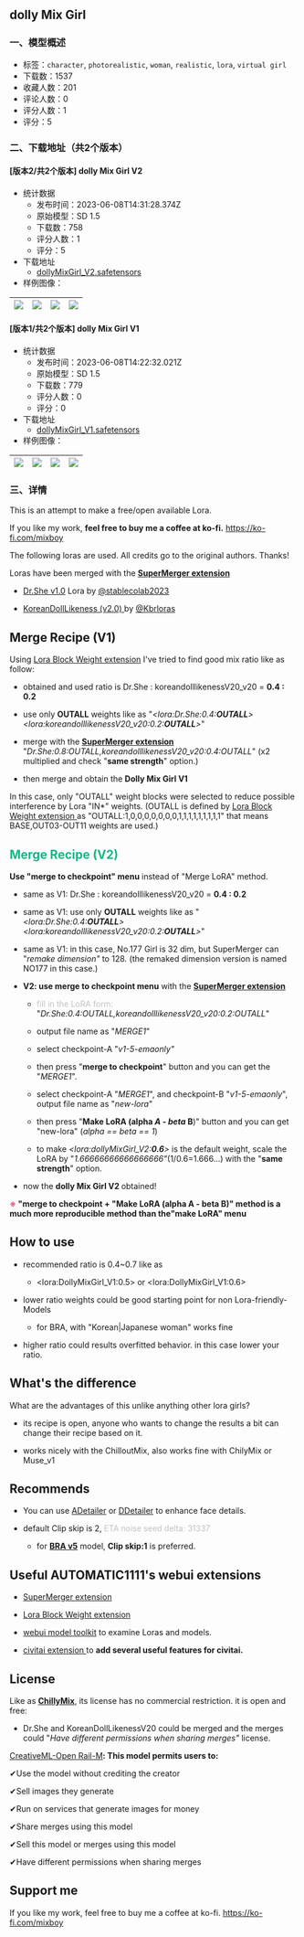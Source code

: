 ## dolly Mix Girl
### 一、模型概述

- 标签：`character`, `photorealistic`, `woman`, `realistic`, `lora`, `virtual girl`
- 下载数：1537
- 收藏人数：201
- 评论人数：0
- 评分人数：1
- 评分：5

### 二、下载地址（共2个版本）

#### [版本2/共2个版本] dolly Mix Girl V2

- 统计数据
  - 发布时间：2023-06-08T14:31:28.374Z
  - 原始模型：SD 1.5
  - 下载数：758
  - 评分人数：1
  - 评分：5
- 下载地址
  - [dollyMixGirl_V2.safetensors](https://civitai.com/api/download/models/91773)
- 样例图像：

| <img src="https://image.civitai.com/xG1nkqKTMzGDvpLrqFT7WA/a2dba47a-760e-4791-b71d-6bb631d28dda/width=450/1073617.jpeg" /> | <img src="https://image.civitai.com/xG1nkqKTMzGDvpLrqFT7WA/3d586df0-2e1a-495d-9fa7-dbc4ed532a9c/width=450/1073379.jpeg" /> | <img src="https://image.civitai.com/xG1nkqKTMzGDvpLrqFT7WA/d7d08537-9271-4799-aead-2cc7442aaf58/width=450/1073622.jpeg" /> | <img src="https://image.civitai.com/xG1nkqKTMzGDvpLrqFT7WA/464d8956-f2cb-413c-bc87-d9dd224e5df8/width=450/1073380.jpeg" /> |
| ---- | ---- | ---- | ---- |

#### [版本1/共2个版本] dolly Mix Girl V1

- 统计数据
  - 发布时间：2023-06-08T14:22:32.021Z
  - 原始模型：SD 1.5
  - 下载数：779
  - 评分人数：0
  - 评分：0
- 下载地址
  - [dollyMixGirl_V1.safetensors](https://civitai.com/api/download/models/73100)
- 样例图像：

| <img src="https://image.civitai.com/xG1nkqKTMzGDvpLrqFT7WA/6d06d599-915c-47b0-bf15-a3c356869335/width=450/815580.jpeg" /> | <img src="https://image.civitai.com/xG1nkqKTMzGDvpLrqFT7WA/b2c4ef0a-e445-45d0-adec-6ae5952ea871/width=450/815562.jpeg" /> | <img src="https://image.civitai.com/xG1nkqKTMzGDvpLrqFT7WA/ef5890aa-1c2a-4cfe-a708-a6e358a84322/width=450/815569.jpeg" /> | <img src="https://image.civitai.com/xG1nkqKTMzGDvpLrqFT7WA/88eef0b7-3cc9-4561-af18-d676511562a1/width=450/815557.jpeg" /> |
| ---- | ---- | ---- | ---- |


### 三、详情
<p>This is an attempt to make a free/open available Lora.</p><p>If you like my work, <strong>feel free to buy me a coffee at ko-fi.</strong> <a target="_blank" rel="ugc" href="https://ko-fi.com/mixboy">https://ko-fi.com/mixboy</a></p><p></p><p>The following loras are used. All credits go to the original authors. Thanks!</p><p></p><p>Loras have been merged with the <a target="_blank" rel="ugc" href="https://github.com/hako-mikan/sd-webui-supermerger"><strong>SuperMerger extension</strong></a></p><ul><li><p><a target="_blank" rel="ugc" href="https://civitai.com/models/22139">Dr.She v1.0</a> Lora by <a target="_blank" rel="ugc" href="https://civitai.com/user/stablecolab2023">@stablecolab2023</a></p></li><li><p><a target="_blank" rel="ugc" href="https://civitai.com/models/26124/koreandolllikeness-v20">KoreanDollLikeness (v2.0) </a>by <a target="_blank" rel="ugc" href="https://civitai.com/user/Kbrloras">@Kbrloras</a></p></li></ul><p></p><h2 id="heading-221">Merge Recipe (V1)</h2><p>Using <a target="_blank" rel="ugc" href="https://github.com/hako-mikan/sd-webui-lora-block-weight">Lora Block Weight extension</a> I've tried to find good mix ratio like as follow:</p><ul><li><p>obtained and used ratio is Dr.She : koreandolllikenessV20_v20 = <strong>0.4 : 0.2</strong></p></li><li><p>use only <strong>OUTALL</strong> weights like as "<em>&lt;lora:Dr.She:0.4:</em><strong><em>OUTALL</em></strong><em>&gt;&lt;lora:koreandolllikenessV20_v20:0.2:</em><strong><em>OUTALL</em></strong><em>&gt;</em>"</p></li><li><p>merge with the <a target="_blank" rel="ugc" href="https://github.com/hako-mikan/sd-webui-supermerger"><strong>SuperMerger extension </strong></a>"<em>Dr.She:0.8:OUTALL,koreandolllikenessV20_v20:0.4:OUTALL</em>" (x2 multiplied and check "<strong>same strength</strong>" option.)</p></li><li><p>then merge and obtain the <strong>Dolly Mix Girl V1</strong></p></li></ul><p>In this case, only "OUTALL" weight blocks were selected to reduce possible interference by Lora "IN*" weights. (OUTALL is defined by <a target="_blank" rel="ugc" href="https://github.com/hako-mikan/sd-webui-lora-block-weight">Lora Block Weight extension </a>as "OUTALL:1,0,0,0,0,0,0,0,1,1,1,1,1,1,1,1,1" that means BASE,OUT03-OUT11 weights are used.)</p><p></p><h2 id="heading-221"><span style="color:rgb(18, 184, 134)">Merge Recipe (V2)</span></h2><p><strong>Use "merge to checkpoint" menu</strong> instead of "Merge LoRA" method.</p><ul><li><p>same as V1: Dr.She : koreandolllikenessV20_v20 = <strong>0.4 : 0.2</strong></p></li><li><p>same as V1: use only <strong>OUTALL</strong> weights like as "<em>&lt;lora:Dr.She:0.4:</em><strong><em>OUTALL</em></strong><em>&gt;&lt;lora:koreandolllikenessV20_v20:0.2:</em><strong><em>OUTALL</em></strong><em>&gt;</em>"</p></li><li><p>same as V1: in this case, No.177 Girl is 32 dim, but SuperMerger can "<em>remake dimension"</em> to 128<em>. </em>(the remaked dimension version is named NO177 in this case.)</p></li><li><p><strong>V2: use merge to checkpoint menu</strong> with the <a target="_blank" rel="ugc" href="https://github.com/hako-mikan/sd-webui-supermerger"><strong>SuperMerger extension</strong></a></p><ul><li><p><span style="color:rgb(193, 194, 197)">fill in the LoRA form:</span> "<em>Dr.She:0.4:OUTALL,koreandolllikenessV20_v20:0.2:OUTALL</em>"</p></li><li><p>output file name as "<em>MERGE1</em>"</p></li><li><p>select checkpoint-A "<em>v1-5-emaonly"</em></p></li><li><p>then press "<strong>merge to checkpoint</strong>" button and you can get the "<em>MERGE1</em>".</p></li><li><p>select checkpoint-A "<em>MERGE1</em>", and checkpoint-B "<em>v1-5-emaonly</em>", output file name as "<em>new-lora</em>"</p></li><li><p>then press "<strong>Make LoRA (alpha <em>A - beta </em>B</strong>)" button and you can get "new-lora" (<em>alpha == beta == 1</em>)</p></li><li><p>to make <em>&lt;lora:dollyMixGirl_V2:</em><strong><em>0.6</em></strong><em>&gt;</em> is the default weight, scale the LoRA by "<em>1.66666666666666666"</em>(1/0.6=1.666...) with the "<strong>same strength</strong>" option.</p></li></ul></li><li><p>now the <strong>dolly Mix Girl V2 </strong>obtained!</p></li></ul><p></p><p><strong><span style="color:rgb(230, 73, 128)">※ </span>"merge to checkpoint + "Make LoRA (alpha A - beta B)" method is a much more reproducible method than the"make LoRA" menu</strong></p><p></p><h2 id="heading-222">How to use</h2><ul><li><p>recommended ratio is 0.4~0.7 like as</p><ul><li><p>&lt;lora:DollyMixGirl_V1:0.5&gt; or &lt;lora:DollyMixGirl_V1:0.6&gt;</p></li></ul></li><li><p>lower ratio weights could be good starting point for non Lora-friendly-Models</p><ul><li><p>for BRA, with "Korean|Japanese woman" works fine</p></li></ul></li><li><p>higher ratio could results overfitted behavior. in this case lower your ratio.</p></li></ul><p></p><h2 id="heading-223">What's the difference</h2><p>What are the advantages of this unlike anything other lora girls?</p><ul><li><p>its recipe is open, anyone who wants to change the results a bit can change their recipe based on it.</p></li><li><p>works nicely with the ChilloutMix, also works fine with ChilyMix or Muse_v1</p></li></ul><p></p><h2 id="heading-224">Recommends</h2><ul><li><p>You can use <a target="_blank" rel="ugc" href="https://github.com/Bing-su/adetailer">ADetailer</a> or <a target="_blank" rel="ugc" href="https://github.com/dustysys/ddetailer">DDetailer</a> to enhance face details.</p></li><li><p>default Clip skip is 2,<span style="color:rgb(193, 194, 197)"> ETA noise seed delta: 31337</span></p><ul><li><p>for <a target="_blank" rel="ugc" href="https://civitai.com/models/25494?modelVersionId=63786"><strong>BRA v5</strong></a> model, <strong>Clip skip:1</strong> is preferred.</p></li></ul></li></ul><p></p><h2 id="heading-225">Useful AUTOMATIC1111's webui extensions</h2><ul><li><p><a target="_blank" rel="ugc" href="https://github.com/hako-mikan/sd-webui-supermerger">SuperMerger extension</a></p></li><li><p><a target="_blank" rel="ugc" href="https://github.com/hako-mikan/sd-webui-lora-block-weight">Lora Block Weight extension</a></p></li><li><p><a target="_blank" rel="ugc" href="https://github.com/arenasys/stable-diffusion-webui-model-toolkit">webui model toolkit</a> to examine Loras and models.</p></li><li><p><a target="_blank" rel="ugc" href="https://github.com/civitai/sd_civitai_extension/">civitai extension </a>to <strong>add several useful features for civitai.</strong></p></li></ul><p></p><h2 id="heading-226">License</h2><p>Like as <a target="_blank" rel="ugc" href="https://civitai.com/models/58772/chillymix"><strong>ChillyMix</strong></a>, its license has no commercial restriction. it is open and free:</p><ul><li><p>Dr.She and KoreanDollLikenessV20 could be merged and the merges could "<em>Have different permissions when sharing merges"</em> license.</p></li></ul><p><a target="_blank" rel="ugc" href="https://huggingface.co/spaces/CompVis/stable-diffusion-license"><u>CreativeML-Open Rail-M</u></a><strong>: This model permits users to:</strong></p><p>✔Use the model without crediting the creator</p><p>✔Sell images they generate</p><p>✔Run on services that generate images for money</p><p>✔Share merges using this model</p><p>✔Sell this model or merges using this model</p><p>✔Have different permissions when sharing merges</p><p></p><h2 id="heading-227">Support me</h2><p>If you like my work, feel free to buy me a coffee at ko-fi. <a target="_blank" rel="ugc" href="https://ko-fi.com/mixboy">https://ko-fi.com/mixboy</a></p>